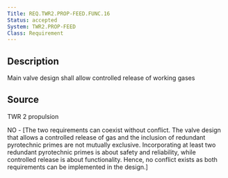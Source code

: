 ```yaml
---
Title: REQ.TWR2.PROP-FEED.FUNC.16
Status: accepted
System: TWR2.PROP-FEED
Class: Requirement
---
```


## Description

Main valve design shall allow controlled release of working gases

## Source

TWR 2 propulsion


NO - [The two requirements can coexist without conflict. The valve design that allows a controlled release of gas and the inclusion of redundant pyrotechnic primes are not mutually exclusive. Incorporating at least two redundant pyrotechnic primes is about safety and reliability, while controlled release is about functionality. Hence, no conflict exists as both requirements can be implemented in the design.]